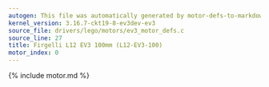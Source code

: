 ```yaml
---
autogen: This file was automatically generated by motor-defs-to-markdown.py
kernel_version: 3.16.7-ckt19-8-ev3dev-ev3
source_file: drivers/lego/motors/ev3_motor_defs.c
source_line: 27
title: Firgelli L12 EV3 100mm (L12-EV3-100)
motor_index: 0
---
```


{% include motor.md %}
